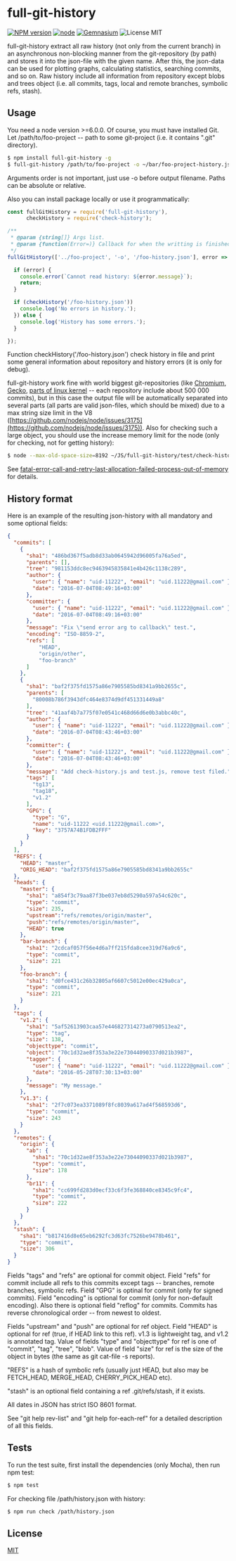 # full-git-history #

  [![NPM version][npm-image]][npm-url] [![node](https://img.shields.io/node/v/gh-badges.svg?maxAge=2592000)]() [![Gemnasium](https://img.shields.io/gemnasium/mathiasbynens/he.svg?maxAge=2592000)]() ![License MIT](https://img.shields.io/badge/license-MIT-blue.svg)

  full-git-history extract all raw history (not only from the current branch) in an asynchronous non-blocking manner from the git-repository (by path) and stores it into the json-file with the given name.
  After this, the json-data can be used for plotting graphs, calculating statistics, searching commits, and so on.
  Raw history include all information from repository except blobs and trees object (i.e. all commits, tags, local and remote branches, symbolic refs, stash).

## Usage ##
You need a node version >=6.0.0. Of course, you must have installed Git.
Let /path/to/foo-project -- path to some git-project (i.e. it contains ".git" directory).
```bash
$ npm install full-git-history -g
$ full-git-history /path/to/foo-project -o ~/bar/foo-project-history.json
```
Arguments order is not important, just use -o before output filename. Paths can be absolute or relative.

Also you can install package locally or use it programmatically:

```js
const fullGitHistory = require('full-git-history'),
      checkHistory = require('check-history');

/**
 * @param {string[]} Args list.
 * @param {function(Error=)} Callback for when the writting is finished.
 */
fullGitHistory(['../foo-project', '-o', '/foo-history.json'], error => {

  if (error) {
    console.error(`Cannot read history: ${error.message}`);
    return;
  }

  if (checkHistory('/foo-history.json'))
    console.log('No errors in history.');
  }) else {
    console.log('History has some errors.');
  }

});
```
Function checkHistory('/foo-history.json') check history in file and print some general information about repository and history errors (it is only for debug).

full-git-history work fine with world biggest git-repositories (like [Chromium](https://chromium.googlesource.com/chromium/src/), [Gecko](https://github.com/mozilla/gecko-dev), [parts of linux kernel](https://git.kernel.org/cgit/linux/kernel/git/clk/linux.git/) -- each repository include about 500 000 commits), but in this case the output file will be automatically separated into several parts (all parts are valid json-files, which should be mixed) due to a max string size limit in the V8 ([https://github.com/nodejs/node/issues/3175](https://github.com/nodejs/node/issues/3175)).
Also for checking such a large object, you should use the increase memory limit for the node (only for checking, not for getting history):

```bash
$ node --max-old-space-size=8192 ~/JS/full-git-history/test/check-history.js big-history.json
```
See [fatal-error-call-and-retry-last-allocation-failed-process-out-of-memory](http://stackoverflow.com/questions/26094420/fatal-error-call-and-retry-last-allocation-failed-process-out-of-memory) for details.

## History format ##
Here is an example of the resulting json-history with all mandatory and some optional fields:

```json
{
  "commits": [
    {
      "sha1": "486bd367f5adb8d33ab0645942d96005fa76a5ed",
      "parents": [],
      "tree": "981153ddc8ec9463945835841e4b426c1138c289",
      "author": {
        "user": { "name": "uid-11222", "email": "uid.11222@gmail.com" },
        "date": "2016-07-04T08:49:16+03:00"
      },
      "committer": {
        "user": { "name": "uid-11222", "email": "uid.11222@gmail.com" },
        "date": "2016-07-04T08:49:16+03:00"
      },
      "message": "Fix \"send error arg to callback\" test.",
      "encoding": "ISO-8859-2",
      "refs": [
          "HEAD",
          "origin/other",
          "foo-branch"
      ]
    },
    {
      "sha1": "baf2f375fd1575a86e7905585bd8341a9bb2655c",
      "parents": [
        "80008b786f3943dfc464e8374d9df451331449a8"
      ],
      "tree": "41aaf4b7a775f07e0541c468d66d6e0b3abbc40c",
      "author": {
        "user": { "name": "uid-11222", "email": "uid.11222@gmail.com" },
        "date": "2016-07-04T08:43:46+03:00"
      },
      "committer": {
        "user": { "name": "uid-11222", "email": "uid.11222@gmail.com" },
        "date": "2016-07-04T08:43:46+03:00"
      },
      "message": "Add check-history.js and test.js, remove test filed.",
      "tags": [
        "tg13",
        "tag18",
        "v1.2"
      ],
      "GPG": {
        "type": "G",
        "name": "uid-11222 <uid.11222@gmail.com>",
        "key": "3757A74B1FDB2FFF"
      }
    }
  ],
  "REFS": {
    "HEAD": "master",
    "ORIG_HEAD": "baf2f375fd1575a86e7905585bd8341a9bb2655c"
  },
  "heads": {
    "master": {
      "sha1": "a854f3c79aa87f3be037eb8d5290a597a54c620c",
      "type": "commit",
      "size": 235,
      "upstream":"refs/remotes/origin/master",
      "push":"refs/remotes/origin/master",
      "HEAD": true
    },
    "bar-branch": {
      "sha1": "2cdcaf057f56e4d6a7ff215fda8cee319d76a9c6",
      "type": "commit",
      "size": 221
    },
    "foo-branch": {
      "sha1": "d0fce431c26b32805af6607c5012e00ec429a0ca",
      "type": "commit",
      "size": 221
    }
  },
  "tags": {
    "v1.2": {
      "sha1": "5af52613903caa57e446827314273a0790513ea2",
      "type": "tag",
      "size": 138,
      "objecttype": "commit",
      "object": "70c1d32ae8f353a3e22e73044090337d021b3987",
      "tagger": {
        "user": { "name": "uid-11222", "email": "uid.11222@gmail.com" },
        "date": "2016-05-28T07:30:13+03:00"
      },
      "message": "My message."
    },
    "v1.3": {
      "sha1": "2f7c073ea3371089f8fc8039a617ad4f568593d6",
      "type": "commit",
      "size": 243
    }
  },
  "remotes": {
    "origin": {
      "ab": {
        "sha1": "70c1d32ae8f353a3e22e73044090337d021b3987",
        "type": "commit",
        "size": 178
      },
      "br11": {
        "sha1": "cc699fd283d0ecf33c6f3fe368840ce8345c9fc4",
        "type": "commit",
        "size": 222
      }
    }
  },
  "stash": {
    "sha1": "b817416d8e65eb6292fc3d63fc7526be9478b461",
    "type": "commit",
    "size": 306
  }
}
```
Fields "tags" and "refs" are optional for commit object.
Field "refs" for commit include all refs to this commits except tags -- branches, remote branches, symbolic refs.
Field "GPG" is optinal for commit (only for signed commits).
Field "encoding" is optional for commit (only for non-default encoding).
Also there is optional field "reflog" for commits.
Commits has reverse chronological order -- from newest to oldest.

Fields "upstream" and "push" are optional for ref object.
Field "HEAD" is optional for ref (true, if HEAD link to this ref).
v1.3 is lightweight tag, and v1.2 is annotated tag.
Value of fields "type" and "objecttype" for ref is one of "commit", "tag", "tree", "blob".
Value of field "size" for ref is the size of the object in bytes (the same as git cat-file -s reports).

"REFS" is a hash of symbolic refs (usually just HEAD, but also may be FETCH_HEAD, MERGE_HEAD, CHERRY_PICK_HEAD etc).

"stash" is an optional field containing a ref .git/refs/stash, if it exists.

All dates in JSON has strict ISO 8601 format.

See "git help rev-list" and "git help for-each-ref" for a detailed description of all this fields.

## Tests ##
To run the test suite, first install the dependencies (only Mocha), then run npm test:
```bash
$ npm test
```

For checking file /path/history.json with history:

```bash
$ npm run check /path/history.json
```

## License ##
  [MIT](LICENSE)

[npm-image]: https://img.shields.io/npm/v/full-git-history.svg
[npm-url]: https://www.npmjs.com/package/full-git-history "full-git-history"